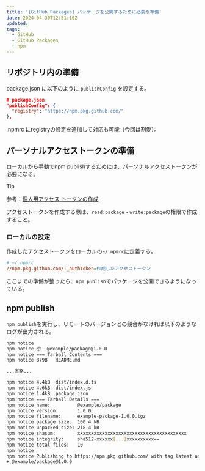 ```yaml
---
title: '[GitHub Packages] パッケージを公開するために必要な準備'
date: 2024-04-30T12:51:10Z
updated:
tags:
  - GitHub
  - GitHub Packages
  - npm
---
```


## リポジトリ内の準備

package.json に以下のように `publishConfig` を設定する。

```json
# package.json
"publishConfig": {
  "registry": "https://npm.pkg.github.com/"
},
```

.npmrc にregistryの設定を追加して対応も可能（今回は割愛）。

## パーソナルアクセストークンの準備

ローカルから手動でnpm publishするためには、パーソナルアクセストークンが必要になる。

> [!TIP]
> 参考：[個人用アクセス トークンの作成](https://docs.github.com/ja/authentication/keeping-your-account-and-data-secure/managing-your-personal-access-tokens)

アクセストークンを作成する際は、`read:package`・`write:package`の権限で作成すること。

### ローカルの設定

作成したアクセストークンをローカルの`~/.npmrc`に定義する。

```ini
# ~/.npmrc
//npm.pkg.github.com/:_authToken=作成したアクセストークン
```

ここまでの準備が整ったら、`npm publish`でパッケージを公開できるようになっている。

## npm publish

`npm publish`を実行し、リモートのバージョンとの競合がなければ以下のようなログが出力される。

```bash
npm notice
npm notice 📦  @example/package@1.0.0
npm notice === Tarball Contents ===
npm notice 879B   README.md

...省略...

npm notice 4.4kB  dist/index.d.ts
npm notice 4.6kB  dist/index.js
npm notice 1.4kB  package.json
npm notice === Tarball Details ===
npm notice name:          @example/package
npm notice version:       1.0.0
npm notice filename:      example-package-1.0.0.tgz
npm notice package size:  100.4 kB
npm notice unpacked size: 218.4 kB
npm notice shasum:        xxxxxxxxxxxxxxxxxxxxxxxxxxxxxxxxxxxxxxxx
npm notice integrity:     sha512-xxxxxx[...]xxxxxxxxxx==
npm notice total files:   10
npm notice
npm notice Publishing to https://npm.pkg.github.com/ with tag latest and default access
+ @example/package@1.0.0
```
